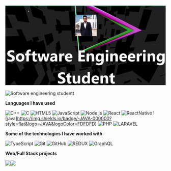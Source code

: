 ![Header](https://github.com/nassimbendaou/nassimbendaou/blob/master/ezgif-7-751bc976cd68.gif)

![Software engineering studentt](https://img.shields.io/badge/-webtipstricks-000000?style=for-the-badge&logo=react&logoColor=white)

**Languages I have used**

![C++](https://img.shields.io/badge/-C++-000000?style=flat&logo=C%2B%2B&logoColor=00599C)
![C](https://img.shields.io/badge/-C%20language-000000?style=flat&logo=C&logoColor=FDFDFD)
![HTML5](https://img.shields.io/badge/-HTML5-000000?style=flat&logo=HTML5)
![JavaScript](https://img.shields.io/badge/-JavaScript-000000?style=flat&logo=javascript)
![Node.js](https://img.shields.io/badge/-Node.js-000000?style=flat&logo=node.js&logoColor=339933)
![React](https://img.shields.io/badge/-React-000000?style=flat&logo=React&logoColor=61DAFB)
![ReactNative](https://img.shields.io/badge/-ReactNative-000000?style=flat&logo=React&logoColor=61DAFB)
![java]https://img.shields.io/badge/-JAVA-000000?style=flat&logo=JAVA&logoColor=FDFDFD)
![PHP](https://img.shields.io/badge/-PHP-000000?style=flat&logo=PHP)
![LARAVEL](https://img.shields.io/badge/-LARAVEL-000000?style=flat&logo=LARAVEL&logoColor=ff9f43)


**Some of the technologies I have worked with**

![TypeScript](https://img.shields.io/badge/-TypeScript-000000?style=flat&logo=typescript&logoColor=007ACC)
![Git](https://img.shields.io/badge/-Git-000000?style=flat&logo=git&logoColor=F05032)
![GitHub](https://img.shields.io/badge/-GitHub-000000?style=flat&logo=github&logoColor=FFFFFF)
![REDUX](https://img.shields.io/badge/-REDUX-000000?style=flat&logo=REDUX&logoColor=8000FF)
![GraphQL](https://img.shields.io/badge/-GraphQL-000000?style=flat&logo=graphql&logoColor=e84393)

**Web/Full Stack projects**



<img align="" height='130px' src="https://github-readme-stats.vercel.app/api?username=adamalston&hide_title=true&show_icons=true&include_all_commits=true&line_height=21&bg_color=0,EC6C6C,FFD479,FFFC79,73FA79&theme=graywhite" /><img align="" height='130px' src="https://github-readme-stats.vercel.app/api/top-langs/?username=adamalston&hide_title=true&layout=compact&bg_color=0,73FA79,73FDFF,7A81FF&theme=graywhite" />

